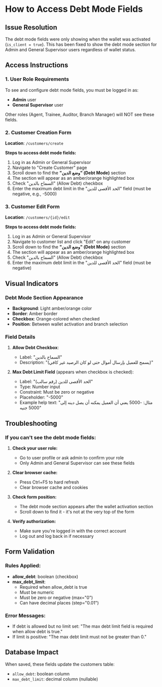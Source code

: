 # How to Access Debt Mode Fields

## Issue Resolution
The debt mode fields were only showing when the wallet was activated (`is_client = true`). This has been fixed to show the debt mode section for Admin and General Supervisor users regardless of wallet status.

## Access Instructions

### 1. User Role Requirements
To see and configure debt mode fields, you must be logged in as:
- **Admin** user
- **General Supervisor** user

Other roles (Agent, Trainee, Auditor, Branch Manager) will NOT see these fields.

### 2. Customer Creation Form
**Location**: `/customers/create`

**Steps to access debt mode fields:**
1. Log in as Admin or General Supervisor
2. Navigate to "Create Customer" page
3. Scroll down to find the **"وضع الدين" (Debt Mode)** section
4. The section will appear as an amber/orange highlighted box
5. Check "السماح بالدين" (Allow Debt) checkbox
6. Enter the maximum debt limit in the "الحد الأقصى للدين" field (must be negative, e.g., -5000)

### 3. Customer Edit Form  
**Location**: `/customers/{id}/edit`

**Steps to access debt mode fields:**
1. Log in as Admin or General Supervisor
2. Navigate to customer list and click "Edit" on any customer
3. Scroll down to find the **"وضع الدين" (Debt Mode)** section
4. The section will appear as an amber/orange highlighted box
5. Check "السماح بالدين" (Allow Debt) checkbox
6. Enter the maximum debt limit in the "الحد الأقصى للدين" field (must be negative)

## Visual Indicators

### Debt Mode Section Appearance
- **Background**: Light amber/orange color
- **Border**: Amber border
- **Checkbox**: Orange-colored when checked
- **Position**: Between wallet activation and branch selection

### Field Details
1. **Allow Debt Checkbox**: 
   - Label: "السماح بالدين"
   - Description: "(يسمح للعميل بإرسال أموال حتى لو كان الرصيد غير كافي)"

2. **Max Debt Limit Field** (appears when checkbox is checked):
   - Label: "الحد الأقصى للدين (رقم سالب)"
   - Type: Number input
   - Constraint: Must be zero or negative
   - Placeholder: "-5000"
   - Example help text: "مثال: -5000 يعني أن العميل يمكنه أن يصل دينه إلى 5000 جنيه"

## Troubleshooting

### If you can't see the debt mode fields:

1. **Check your user role:**
   - Go to user profile or ask admin to confirm your role
   - Only Admin and General Supervisor can see these fields

2. **Clear browser cache:**
   - Press Ctrl+F5 to hard refresh
   - Clear browser cache and cookies

3. **Check form position:**
   - The debt mode section appears after the wallet activation section
   - Scroll down to find it - it's not at the very top of the form

4. **Verify authorization:**
   - Make sure you're logged in with the correct account
   - Log out and log back in if necessary

## Form Validation

### Rules Applied:
- **allow_debt**: boolean (checkbox)
- **max_debt_limit**: 
  - Required when allow_debt is true
  - Must be numeric
  - Must be zero or negative (max="0")
  - Can have decimal places (step="0.01")

### Error Messages:
- If debt is allowed but no limit set: "The max debt limit field is required when allow debt is true."
- If limit is positive: "The max debt limit must not be greater than 0."

## Database Impact
When saved, these fields update the customers table:
- `allow_debt`: boolean column
- `max_debt_limit`: decimal column (nullable)
